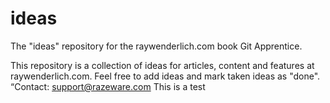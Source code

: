 # ideas
The "ideas" repository for the raywenderlich.com book Git Apprentice.

This repository is a collection of ideas for articles, content 
and features at raywenderlich.com.
Feel free to add ideas and mark taken ideas as "done".
“Contact: support@razeware.com
This is a test
